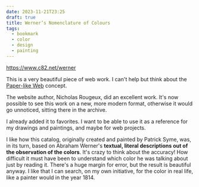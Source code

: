 ```yaml
---
date: 2023-11-21T23:25
draft: true
title: Werner’s Nomenclature of Colours
tags:
  - bookmark
  - color
  - design
  - painting
---
```


https://www.c82.net/werner

This is a very beautiful piece of web work. I can't help but think about the [Paper-like Web](paper-like_web.md) concept.

The website author, Nicholas Rougeux, did an excellent work. It's now possible to see this work on a new, more modern format, otherwise it would go unnoticed, sitting there in the archive.

I already added it to favorites. I want to be able to use it as a reference for my drawings and paintings, and maybe for web projects.

I like how this catalog, originally created and painted by Patrick Syme, was, in its turn, based on Abraham Werner's **textual, literal descriptions out of the observation of the colors**. It's crazy to think about the accuracy! How difficult it must have been to understand which color he was talking about just by reading it. There's a huge margin for error, but the result is beautiful anyway. I like that I can search, on my own initiative, for the color in real life, like a painter would in the year 1814.

